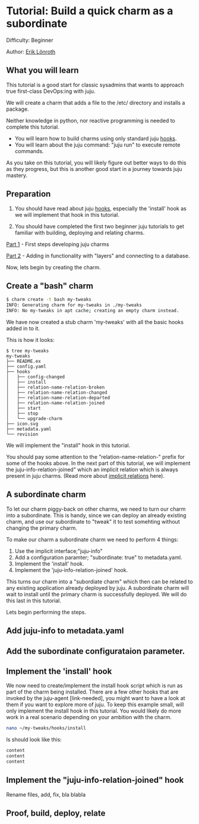 # Tutorial: Build a quick charm as a subordinate

Difficulty: Beginner

Author: [Erik Lönroth](http://eriklonroth.wordpress.com)

## What you will learn
This tutorial is a good start for classic sysadmins that wants to approach true first-class DevOps:ing with juju.

We will create a charm that adds a file to the /etc/ directory and installs a package.

Neither knowledge in python, nor reactive programming is needed to complete this tutorial.

* You will learn how to build charms using only standard juju [hooks].
* You will learn about the juju command: "juju run" to execute remote commands.

As you take on this tutorial, you will likely figure out better ways to do this as they progress, but this is another good start in a journey towards juju mastery.

## Preparation
1. You should have read about juju [hooks], especially the 'install' hook as we will implement that hook in this tutorial.

2. You should have completed the first two beginner juju tutorials to get familiar with building, deploying and relating charms.

[Part 1] - First steps developing juju charms

[Part 2] - Adding in functionality with "layers" and connecting to a database.

Now, lets begin by creating the charm.

## Create a "bash" charm
```bash
$ charm create -t bash my-tweaks
INFO: Generating charm for my-tweaks in ./my-tweaks
INFO: No my-tweaks in apt cache; creating an empty charm instead.
```

We have now created a stub charm 'my-tweaks' with all the basic hooks added in to it.

This is how it looks:
```
$ tree my-tweaks
my-tweaks
├── README.ex
├── config.yaml
├── hooks
│   ├── config-changed
│   ├── install
│   ├── relation-name-relation-broken
│   ├── relation-name-relation-changed
│   ├── relation-name-relation-departed
│   ├── relation-name-relation-joined
│   ├── start
│   ├── stop
│   └── upgrade-charm
├── icon.svg
├── metadata.yaml
└── revision
```

We will implement the "install" hook in this tutorial. 

You should pay some attention to the "relation-name-relation-" prefix for some of the hooks above. In the next part of this tutorial, we will implement the juju-info-relation-joined" which an implicit relation which is always present in juju charms. (Read more about [implicit relations] here).

## A subordinate charm
To let our charm piggy-back on other charms, we need to turn our charm into a subordinate. This is handy, since we can deploy an already existing charm, and use our subordinate to "tweak" it to test somehting without changing the primary charm. 

To make our charm a subordinate charm we need to perform 4 things:

1. Use the implicit interface;"juju-info" 
2. Add a configuration paramter; "subordinate: true" to metadata.yaml.
3. Implement the 'install' hook.
4. Implement the 'juju-info-relation-joined' hook.

This turns our charm into a "subordiate charm" which then can be related to any existing application already deployed by juju. A subordinate charm will wait to install until the primary charm is successfully deployed. We will do this last in this tutorial.

Lets begin performing the steps.
## Add juju-info to metadata.yaml
## Add the subordinate configurataion parameter.
## Implement the 'install' hook
We now need to create/implement the install hook script which is run as part of the charm being installed. There are a few other hooks that are invoked by the juju-agent [link-needed], you might want to have a look at them if you want to explore more of juju. To keep this example small, will only implement the install hook in this tutorial. You would likely do more work in a real scenario depending on your ambition with the charm.
```bash
nano ~/my-tweaks/hooks/install
```
Is should look like this:
```bash
content
content
content
```
## Implement the "juju-info-relation-joined" hook
Rename files, add, fix, bla blabla

## Proof, build, deploy, relate

[hooks]: https://docs.jujucharms.com/2.5/en/authors-charm-hooks
[part 1]: https://discourse.jujucharms.com/t/tutorial-charm-development-beginner-part-1
[part 2]: https://discourse.jujucharms.com/t/tutorial-charm-development-beginner-part-2
[implicit relations]: https://docs.jujucharms.com/2.5/en/authors-relations#implicit-relations
[juju-info]: https://github.com/juju-solutions/interface-juju-info
